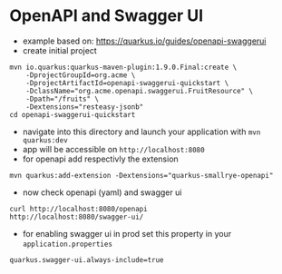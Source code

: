 # OpenAPI and Swagger UI
* example based on: https://quarkus.io/guides/openapi-swaggerui
* create initial project
```
mvn io.quarkus:quarkus-maven-plugin:1.9.0.Final:create \
    -DprojectGroupId=org.acme \
    -DprojectArtifactId=openapi-swaggerui-quickstart \
    -DclassName="org.acme.openapi.swaggerui.FruitResource" \
    -Dpath="/fruits" \
    -Dextensions="resteasy-jsonb"
cd openapi-swaggerui-quickstart
```
* navigate into this directory and launch your application with `mvn quarkus:dev`
* app will be accessible on `http://localhost:8080`
* for openapi add respectivly the extension
```
mvn quarkus:add-extension -Dextensions="quarkus-smallrye-openapi"
```
* now check openapi (yaml) and swagger ui
```
curl http://localhost:8080/openapi
http://localhost:8080/swagger-ui/
```
* for enabling swagger ui in prod set this property in your `application.properties`
```
quarkus.swagger-ui.always-include=true
```
